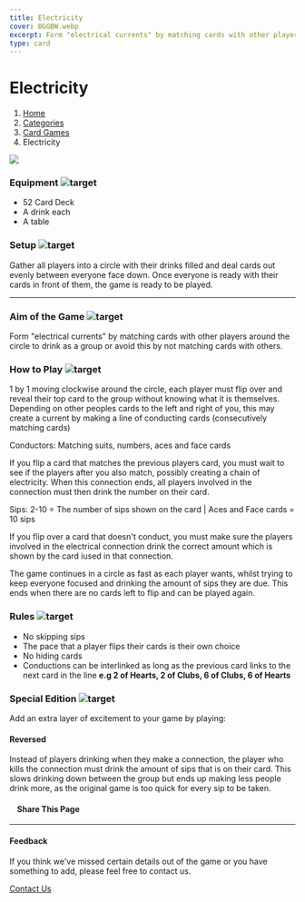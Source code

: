 ```yaml
---
title: Electricity
cover: BGGBW.webp
excerpt: Form "electrical currents" by matching cards with other players around the circle to drink as a group or avoid this by not matching cards with others.
type: card
---
```


# Electricity

1.  [Home](/)
2.  [Categories](GameCategories)
3.  [Card Games](GameCategories/CardGames)
4.  Electricity

![](/images/electricity.webp)

### Equipment ![target](/images/liquor.webp)

-   52 Card Deck
-   A drink each
-   A table

### Setup ![target](/images/settings.webp)

Gather all players into a circle with their drinks filled and deal cards out evenly between everyone face down. Once everyone is ready with their cards in front of them, the game is ready to be played.

* * *

### Aim of the Game ![target](/images/target.webp)

Form "electrical currents" by matching cards with other players around the circle to drink as a group or avoid this by not matching cards with others.

### How to Play ![target](/images/question.webp)

1 by 1 moving clockwise around the circle, each player must flip over and reveal their top card to the group without knowing what it is themselves. Depending on other peoples cards to the left and right of you, this may create a current by making a line of conducting cards (consecutively matching cards)

Conductors: Matching suits, numbers, aces and face cards

If you flip a card that matches the previous players card, you must wait to see if the players after you also match, possibly creating a chain of electricity. When this connection ends, all players involved in the connection must then drink the number on their card.

Sips: 2-10 = The number of sips shown on the card | Aces and Face cards = 10 sips

If you flip over a card that doesn't conduct, you must make sure the players involved in the electrical connection drink the correct amount which is shown by the card iused in that connection.

The game continues in a circle as fast as each player wants, whilst trying to keep everyone focused and drinking the amount of sips they are due. This ends when there are no cards left to flip and can be played again.

### Rules ![target](/images/rules.webp)

-   No skipping sips
-   The pace that a player flips their cards is their own choice
-   No hiding cards
-   Conductions can be interlinked as long as the previous card links to the next card in the line **e.g 2 of Hearts, 2 of Clubs, 6 of Clubs, 6 of Hearts**

### Special Edition ![target](/images/special.webp)

Add an extra layer of excitement to your game by playing:

#### **Reversed**

Instead of players drinking when they make a connection, the player who kills the connection must drink the amount of sips that is on their card. This slows drinking down between the group but ends up making less people drink more, as the original game is too quick for every sip to be taken.

####     Share This Page

[](https://www.facebook.com/sharer/sharer.php?u=beergogglegames.co.uk/GameCategories/CardGames/electricity)[](https://www.instagram.com/direct/new/)[](https://twitter.com/intent/tweet?url=beergogglegames.co.uk/GameCategories/CardGames/electricity)

* * *

#### Feedback

If you think we've missed certain details out of the game or you have something to add, please feel free to contact us.

  
  
  
[Contact Us](contact)
